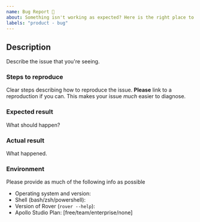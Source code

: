 ```yaml
---
name: Bug Report 🐞
about: Something isn't working as expected? Here is the right place to report.
labels: "product - bug"
---
```


<!--
  Please fill out each section below, otherwise, your issue may be closed. This info allows Rover maintainers to diagnose (and fix!) your issue as quickly as possible.

  Useful Links:
  - Documentation: https://go.apollo.dev/r/docs

  Before opening a new issue, please search existing issues: https://github.com/apollographql/rover/issues
-->

## Description

Describe the issue that you're seeing.

### Steps to reproduce

Clear steps describing how to reproduce the issue. **Please** link to a reproduction if you can. This makes your issue _much_ easier to diagnose.

### Expected result

What should happen?

### Actual result

What happened.

### Environment

Please provide as much of the following info as possible

- Operating system and version:
- Shell (bash/zsh/powershell):
- Version of Rover (`rover --help`):
- Apollo Studio Plan: [free/team/enterprise/none]
